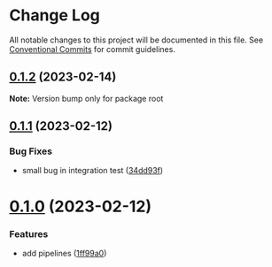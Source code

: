 # Change Log

All notable changes to this project will be documented in this file.
See [Conventional Commits](https://conventionalcommits.org) for commit guidelines.

## [0.1.2](https://github.com/federicobarera/cdk-ci-tools/compare/v0.1.1...v0.1.2) (2023-02-14)

**Note:** Version bump only for package root





## [0.1.1](https://github.com/federicobarera/cdk-ci-tools/compare/v0.1.0...v0.1.1) (2023-02-12)


### Bug Fixes

* small bug in integration test ([34dd93f](https://github.com/federicobarera/cdk-ci-tools/commit/34dd93fd8633ca1f2a94f1076eb85cdd842ebcdc))





# [0.1.0](https://github.com/federicobarera/cdk-ci-tools/compare/v0.0.1...v0.1.0) (2023-02-12)


### Features

* add pipelines ([1ff99a0](https://github.com/federicobarera/cdk-ci-tools/commit/1ff99a082b12bb7736b7525c63cfdf59e63fef78))
